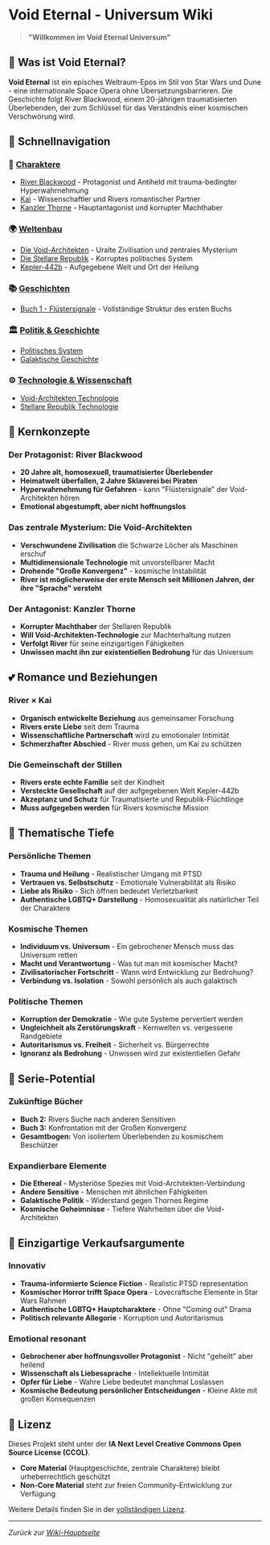 # Void Eternal - Universum Wiki

> **"Willkommen im Void Eternal Universum"**

## 🌌 Was ist Void Eternal?

**Void Eternal** ist ein episches Weltraum-Epos im Stil von Star Wars und Dune - eine internationale Space Opera ohne Übersetzungsbarrieren. Die Geschichte folgt River Blackwood, einem 20-jährigen traumatisierten Überlebenden, der zum Schlüssel für das Verständnis einer kosmischen Verschwörung wird.

## 📖 Schnellnavigation

### 👥 [Charaktere](./Void-Eternal-Characters.md)
- [River Blackwood](./characters/River-Blackwood.md) - Protagonist und Antiheld mit trauma-bedingter Hyperwahrnehmung
- [Kai](./characters/Kai.md) - Wissenschaftler und Rivers romantischer Partner
- [Kanzler Thorne](./characters/Kanzler-Thorne.md) - Hauptantagonist und korrupter Machthaber

### 🌍 [Weltenbau](./Void-Eternal-Worldbuilding.md)
- [Die Void-Architekten](./worldbuilding/Die-Void-Architekten.md) - Uralte Zivilisation und zentrales Mysterium
- [Die Stellare Republik](./worldbuilding/Die-Stellare-Republik.md) - Korruptes politisches System
- [Kepler-442b](./worldbuilding/Kepler-442b.md) - Aufgegebene Welt und Ort der Heilung

### 📚 [Geschichten](./Void-Eternal-Stories.md)
- [Buch 1 - Flüstersignale](./stories/Buch-1-Fluestersignale.md) - Vollständige Struktur des ersten Buchs

### 🏛️ [Politik & Geschichte](./Void-Eternal-Politics.md)
- [Politisches System](./politics/Politisches-System.md)
- [Galaktische Geschichte](./history/Galaktische-Geschichte.md)

### ⚙️ [Technologie & Wissenschaft](./Void-Eternal-Technology.md)
- [Void-Architekten Technologie](./technology/Void-Architekten-Technologie.md)
- [Stellare Republik Technologie](./technology/Stellare-Republik-Technologie.md)

## 🎯 Kernkonzepte

### Der Protagonist: River Blackwood
- **20 Jahre alt, homosexuell, traumatisierter Überlebender**
- **Heimatwelt überfallen, 2 Jahre Sklaverei bei Piraten**
- **Hyperwahrnehmung für Gefahren** - kann "Flüstersignale" der Void-Architekten hören
- **Emotional abgestumpft, aber nicht hoffnungslos**

### Das zentrale Mysterium: Die Void-Architekten
- **Verschwundene Zivilisation** die Schwarze Löcher als Maschinen erschuf
- **Multidimensionale Technologie** mit unvorstellbarer Macht
- **Drohende "Große Konvergenz"** - kosmische Instabilität
- **River ist möglicherweise der erste Mensch seit Millionen Jahren, der ihre "Sprache" versteht**

### Der Antagonist: Kanzler Thorne
- **Korrupter Machthaber** der Stellaren Republik
- **Will Void-Architekten-Technologie** zur Machterhaltung nutzen
- **Verfolgt River** für seine einzigartigen Fähigkeiten
- **Unwissen macht ihn zur existentiellen Bedrohung** für das Universum

## 💕 Romance und Beziehungen

### River × Kai
- **Organisch entwickelte Beziehung** aus gemeinsamer Forschung
- **Rivers erste Liebe** seit dem Trauma
- **Wissenschaftliche Partnerschaft** wird zu emotionaler Intimität
- **Schmerzhafter Abschied** - River muss gehen, um Kai zu schützen

### Die Gemeinschaft der Stillen
- **Rivers erste echte Familie** seit der Kindheit
- **Versteckte Gesellschaft** auf der aufgegebenen Welt Kepler-442b
- **Akzeptanz und Schutz** für Traumatisierte und Republik-Flüchtlinge
- **Muss aufgegeben werden** für Rivers kosmische Mission

## 🌟 Thematische Tiefe

### Persönliche Themen
- **Trauma und Heilung** - Realistischer Umgang mit PTSD
- **Vertrauen vs. Selbstschutz** - Emotionale Vulnerabilität als Risiko
- **Liebe als Risiko** - Sich öffnen bedeutet Verletzbarkeit
- **Authentische LGBTQ+ Darstellung** - Homosexualität als natürlicher Teil der Charaktere

### Kosmische Themen
- **Individuum vs. Universum** - Ein gebrochener Mensch muss das Universum retten
- **Macht und Verantwortung** - Was tut man mit kosmischer Macht?
- **Zivilisatorischer Fortschritt** - Wann wird Entwicklung zur Bedrohung?
- **Verbindung vs. Isolation** - Sowohl persönlich als auch galaktisch

### Politische Themen
- **Korruption der Demokratie** - Wie gute Systeme pervertiert werden
- **Ungleichheit als Zerstörungskraft** - Kernwelten vs. vergessene Randgebiete
- **Autoritarismus vs. Freiheit** - Sicherheit vs. Bürgerrechte
- **Ignoranz als Bedrohung** - Unwissen wird zur existentiellen Gefahr

## 🔮 Serie-Potential

### Zukünftige Bücher
- **Buch 2:** Rivers Suche nach anderen Sensitiven
- **Buch 3:** Konfrontation mit der Großen Konvergenz
- **Gesamtbogen:** Von isoliertem Überlebenden zu kosmischem Beschützer

### Expandierbare Elemente
- **Die Ethereal** - Mysteriöse Spezies mit Void-Architekten-Verbindung
- **Andere Sensitive** - Menschen mit ähnlichen Fähigkeiten
- **Galaktische Politik** - Widerstand gegen Thornes Regime
- **Kosmische Geheimnisse** - Tiefere Wahrheiten über die Void-Architekten

## 🎯 Einzigartige Verkaufsargumente

### Innovativ
- **Trauma-informierte Science Fiction** - Realistic PTSD representation
- **Kosmischer Horror trifft Space Opera** - Lovecraftsche Elemente in Star Wars Rahmen
- **Authentische LGBTQ+ Hauptcharaktere** - Ohne "Coming out" Drama
- **Politisch relevante Allegorie** - Korruption und Autoritarismus

### Emotional resonant
- **Gebrochener aber hoffnungsvoller Protagonist** - Nicht "geheilt" aber heilend
- **Wissenschaft als Liebessprache** - Intellektuelle Intimität
- **Opfer für Liebe** - Wahre Liebe bedeutet manchmal Loslassen
- **Kosmische Bedeutung persönlicher Entscheidungen** - Kleine Akte mit großen Konsequenzen

## 📄 Lizenz

Dieses Projekt steht unter der **IA Next Level Creative Commons Open Source License (CCOL)**. 

- **Core Material** (Hauptgeschichte, zentrale Charaktere) bleibt urheberrechtlich geschützt
- **Non-Core Material** steht zur freien Community-Entwicklung zur Verfügung

Weitere Details finden Sie in der [vollständigen Lizenz](./Void-Eternal-License.md).

---

*Zurück zur [Wiki-Hauptseite](./Home.md)*